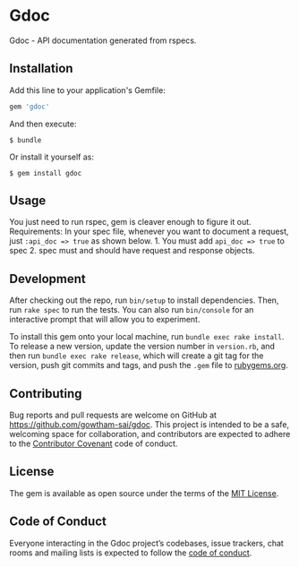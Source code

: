 # Gdoc

Gdoc - API documentation generated from rspecs.

## Installation

Add this line to your application's Gemfile:

```ruby
gem 'gdoc'
```

And then execute:

    $ bundle

Or install it yourself as:

    $ gem install gdoc

## Usage
You just need to run rspec, gem is cleaver enough to figure it out. 
Requirements: 
In your spec file, whenever you want to document a request, just `:api_doc => true` as shown below. 
	1. You must add `api_doc => true` to spec
	2. spec must and should have request and response objects.

## Development

After checking out the repo, run `bin/setup` to install dependencies. Then, run `rake spec` to run the tests. You can also run `bin/console` for an interactive prompt that will allow you to experiment.

To install this gem onto your local machine, run `bundle exec rake install`. To release a new version, update the version number in `version.rb`, and then run `bundle exec rake release`, which will create a git tag for the version, push git commits and tags, and push the `.gem` file to [rubygems.org](https://rubygems.org).

## Contributing

Bug reports and pull requests are welcome on GitHub at https://github.com/gowtham-sai/gdoc. This project is intended to be a safe, welcoming space for collaboration, and contributors are expected to adhere to the [Contributor Covenant](http://contributor-covenant.org) code of conduct.

## License

The gem is available as open source under the terms of the [MIT License](https://opensource.org/licenses/MIT).

## Code of Conduct

Everyone interacting in the Gdoc project’s codebases, issue trackers, chat rooms and mailing lists is expected to follow the [code of conduct](https://github.com/gowtham-sai/gdoc/blob/master/CODE_OF_CONDUCT.md).
